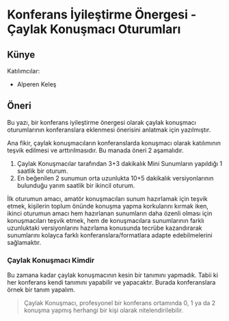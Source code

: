 # Konferans İyileştirme Önergesi - Çaylak Konuşmacı Oturumları

## Künye

Katılımcılar:
- Alperen Keleş

## Öneri

Bu yazı, bir konferans iyileştirme önergesi olarak çaylak konuşmacı oturumlarının konferanslara eklenmesi önerisini anlatmak için yazılmıştır.

Ana fikir, çaylak konuşmacıların konferanslarda konuşmacı olarak katılımının teşvik edilmesi ve arttırılmasıdır. Bu manada öneri 2 aşamalıdır.

1. Çaylak Konuşmacılar tarafından 3+3 dakikalık Mini Sunumların yapıldığı 1 saatlik bir oturum.
1. En beğenilen 2 sunumun orta uzunlukta 10+5 dakikalık versiyonlarının bulunduğu yarım saatlik bir ikincil oturum.

İlk oturumun amacı, amatör konuşmacıları sunum hazırlamak için teşvik etmek, kişilerin toplum önünde konuşma yapma korkularını kırmak iken, ikinci oturumun amacı hem hazırlanan sunumların daha özenli olması için konuşmacıları teşvik etmek, hem de konuşmacılara sunumlarının farklı uzunluktaki versiyonlarını hazırlama konusunda tecrübe kazandırarak sunumlarını kolayca farklı konferanslara/formatlara adapte edebilmelerini sağlamaktır.

### Çaylak Konuşmacı Kimdir
Bu zamana kadar çaylak konuşmacının kesin bir tanımını yapmadık. Tabii ki her konferans kendi tanımını yapabilir ve yapacaktır. Burada konferanslara örnek bir tanım yapalım.

> Çaylak Konuşmacı, profesyonel bir konferans ortamında 0, 1 ya da 2 konuşma yapmış herhangi bir kişi olarak nitelendirilebilir.
